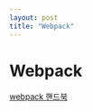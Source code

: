 ```yaml
---
layout: post
title: "Webpack"
---
```


Webpack
==========

[webpack 핸드북](https://joshua1988.github.io/webpack-guide/)
